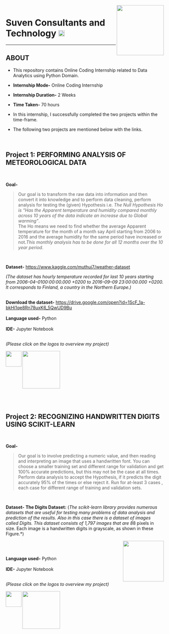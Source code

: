 <img src="https://user-images.githubusercontent.com/87115309/130560121-0f69f69a-caf2-4723-836b-3645641daa66.png" align="right" width="150" height="160">

# Suven Consultants and Technology [<img src="https://upload.wikimedia.org/wikipedia/commons/thumb/5/53/Google_%22G%22_Logo.svg/1200px-Google_%22G%22_Logo.svg.png" width="20">](https://suvenconsultants.com/)
----
## ABOUT
- This repository contains Online Coding Internship related to Data Analytics using Python Domain.
- **Internship Mode-** Online Coding Internship
- **Internship Duration-** 2 Weeks
- **Time Taken-** 70 hours

- In this internship, I successfully completed the two projects within the time-frame.
- The following two projects are mentioned below with the links.
<br />

## Project 1: **PERFORMING ANALYSIS OF METEOROLOGICAL DATA**
<br />

**Goal-** 
>Our goal is to transform the raw data into information and then convert it into knowledge and to perform data cleaning, perform analysis for testing the (given) Hypothesis i.e. *The Null Hypothesis Ho is “Has the Apparent temperature and humidity compared monthly across 10 years of the data indicate an increase due to Global warming”*.<br />
The Ho means we need to find whether the average Apparent temperature for the month of a month say April starting from 2006 to 2016 and the average humidity for the same period have increased or not.*This monthly analysis has to be done for all 12 months over the 10 year period*.
<br />

**Dataset-** https://www.kaggle.com/muthuj7/weather-dataset

*(The dataset has hourly temperature recorded for last 10 years starting from 2006–04–0100:00:00.000 +0200 to 2016–09–09 23:00:00.000 +0200. It corresponds to Finland, a country in the Northern Europe.)*
<br />
<br />

**Download the dataset-** https://drive.google.com/open?id=1ScF_1a-bkHi1qe8Rn78uxK6_5QwUD9Bu
<br />
<br />
**Language used-** Python
<br />
<br />
**IDE-** Jupyter Notebook
<br />
<br />

*(Please click on the logos to overview my project)*

[<img src="https://cdn4.iconfinder.com/data/icons/iconsimple-logotypes/512/github-512.png" align="left" width="50">](https://github.com/punamseal14/Suven-Consultants-and-Technology-Tasks/blob/master/Performing%20Analysis%20of%20Meteorological%20Data/main.ipynb)
[<img src="https://user-images.githubusercontent.com/87115309/130572772-7366344b-3889-401a-8df3-5f66dadeed57.png" align="center" width="120">](https://medium.com/@PunamSeal/performing-analysis-of-meteorological-data-a4b36b4694a0)

<br />
<br />

## Project 2: **RECOGNIZING HANDWRITTEN DIGITS USING SCIKIT-LEARN**
<br />

**Goal-** 
>Our goal is to involve predicting a numeric value, and then reading and interpreting an image that uses a handwritten font. You can choose a smaller training set and different range for validation and get 100% accurate predictions, but this may not be the case at all times. Perform data analysis to accept the Hypothesis, if it predicts the digit accurately 95% of the times or else reject it. Run for at-least 3 cases , each case for different range of training and validation sets.
<br />

**Dataset-**
**The Digits Dataset:**
(*The scikit-learn library provides numerous datasets that are useful for testing many problems of data analysis and prediction of the results. Also in this case there is a dataset of images called Digits. This dataset consists of 1,797 images that are 8*8 pixels in size. Each image is a handwritten digits in grayscale, as shown in these Figure.*)

<img src="https://user-images.githubusercontent.com/87115309/131717546-055008ad-b06d-455f-aaf8-44746e0e7d83.png" align="right" width="130">

<br />
<br />

**Language used-** Python
<br />
<br />
**IDE-** Jupyter Notebook
<br />
<br />

*(Please click on the logos to overview my project)*

[<img src="https://cdn4.iconfinder.com/data/icons/iconsimple-logotypes/512/github-512.png" align="left" width="50">](https://github.com/punamseal14/Suven-Consultants-and-Technology-Tasks/blob/master/Recognizing%20Handwritten%20Digits%20with%20scikit-learn/main.ipynb)
[<img src="https://user-images.githubusercontent.com/87115309/130572772-7366344b-3889-401a-8df3-5f66dadeed57.png" align="center" width="120">](https://punamseal.medium.com/recognizing-handwritten-digits-with-scikit-learn-8d57bd3715e6)
